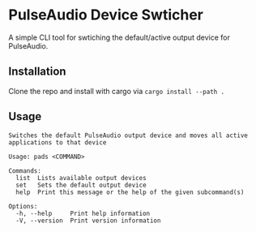 # PulseAudio Device Swticher
A simple CLI tool for swtiching the default/active output device for PulseAudio.

## Installation
Clone the repo and install with cargo via `cargo install --path .`

## Usage
```
Switches the default PulseAudio output device and moves all active applications to that device

Usage: pads <COMMAND>

Commands:
  list  Lists available output devices
  set   Sets the default output device
  help  Print this message or the help of the given subcommand(s)

Options:
  -h, --help     Print help information
  -V, --version  Print version information
  ```
